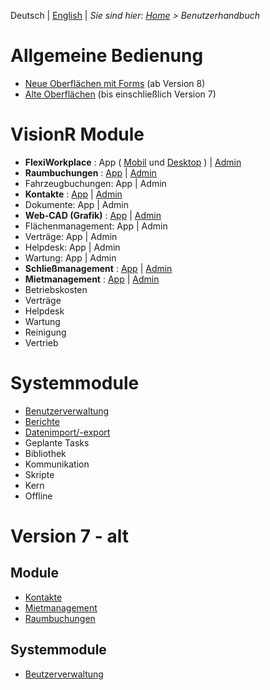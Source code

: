 <!-- TITLE: Benutzerhandbuch -->
<!-- SUBTITLE: Dokumentation der Oberflächen und Module in VisionR für Benutzer -->

Deutsch | [English](../../en/user-guide/user-guide) | *Sie sind hier: [Home](../../home) > Benutzerhandbuch*

# Allgemeine Bedienung

* [Neue Oberflächen mit Forms](general/general) (ab Version 8)
* [Alte Oberflächen](version7/general) (bis einschließlich Version 7)

# VisionR Module

* **FlexiWorkplace** : App ( [Mobil](apps/flexi-workplace-mobile) und [Desktop](apps/flexi-workplace-desktop) ) | [Admin](admin/flexi-workplace)
* **Raumbuchungen** : [App](apps/reservations-space) | [Admin](apps/reservations-space)
* Fahrzeugbuchungen: App | Admin
* **Kontakte** : [App](apps/contacts) | [Admin](apps/contacts)
* Dokumente: App | Admin
* **Web-CAD (Grafik)** : [App](apps/graphics) | [Admin](admin/graphics)
* Flächenmanagement: App | Admin
* Verträge: App | Admin
* Helpdesk: App | Admin
* Wartung: App | Admin
* **Schließmanagement** : [App](apps/keys) | [Admin](admin/keys)
* **Mietmanagement** : [App](apps/rentals) | [Admin](apps/rentals)
* Betriebskosten
* Verträge
* Helpdesk
* Wartung
* Reinigung
* Vertrieb

# Systemmodule

* [Benutzerverwaltung](system/user-management)
* [Berichte](system/reports)
* [Datenimport/-export](system/data-exchange)
* Geplante Tasks
* Bibliothek
* Kommunikation
* Skripte
* Kern
* Offline
# Version 7 - alt

## Module

* [Kontakte](version7/contacts)
* [Mietmanagement](version7/rentals)
* [Raumbuchungen](version7/reservations)

## Systemmodule

* [Beutzerverwaltung](version7/user-management)
